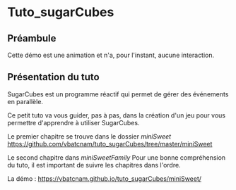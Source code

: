# Tuto_sugarCubes

## Préambule

Cette démo est une animation et n'a, pour l'instant, aucune interaction.

## Présentation du tuto

SugarCubes est un programme réactif qui permet de gérer des événements en parallèle.

Ce petit tuto va vous guider, pas à pas, dans la création d'un jeu pour vous permettre d'apprendre à utiliser SugarCubes.

Le premier chapitre se trouve dans le dossier *miniSweet* <br> https://github.com/vbatcnam/tuto_sugarCubes/tree/master/miniSweet

Le second chapitre dans *miniSweetFamily*
Pour une bonne compréhension du tuto, il est important de suivre les chapitres dans l'ordre.

La démo : https://vbatcnam.github.io/tuto_sugarCubes/miniSweet/
